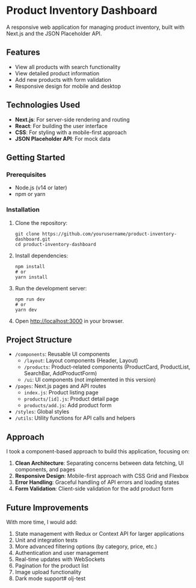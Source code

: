 # Product Inventory Dashboard

A responsive web application for managing product inventory, built with Next.js and the JSON Placeholder API.

## Features

- View all products with search functionality
- View detailed product information
- Add new products with form validation
- Responsive design for mobile and desktop

## Technologies Used

- **Next.js**: For server-side rendering and routing
- **React**: For building the user interface
- **CSS**: For styling with a mobile-first approach
- **JSON Placeholder API**: For mock data

## Getting Started

### Prerequisites

- Node.js (v14 or later)
- npm or yarn

### Installation

1. Clone the repository:
   ```
   git clone https://github.com/yourusername/product-inventory-dashboard.git
   cd product-inventory-dashboard
   ```

2. Install dependencies:
   ```
   npm install
   # or
   yarn install
   ```

3. Run the development server:
   ```
   npm run dev
   # or
   yarn dev
   ```

4. Open [http://localhost:3000](http://localhost:3000) in your browser.

## Project Structure

- `/components`: Reusable UI components
  - `/layout`: Layout components (Header, Layout)
  - `/products`: Product-related components (ProductCard, ProductList, SearchBar, AddProductForm)
  - `/ui`: UI components (not implemented in this version)
- `/pages`: Next.js pages and API routes
  - `index.js`: Product listing page
  - `products/[id].js`: Product detail page
  - `products/add.js`: Add product form
- `/styles`: Global styles
- `/utils`: Utility functions for API calls and helpers

## Approach

I took a component-based approach to build this application, focusing on:

1. **Clean Architecture**: Separating concerns between data fetching, UI components, and pages
2. **Responsive Design**: Mobile-first approach with CSS Grid and Flexbox
3. **Error Handling**: Graceful handling of API errors and loading states
4. **Form Validation**: Client-side validation for the add product form

## Future Improvements

With more time, I would add:

1. State management with Redux or Context API for larger applications
2. Unit and integration tests
3. More advanced filtering options (by category, price, etc.)
4. Authentication and user management
5. Real-time updates with WebSockets
6. Pagination for the product list
7. Image upload functionality
8. Dark mode support# olj-test
